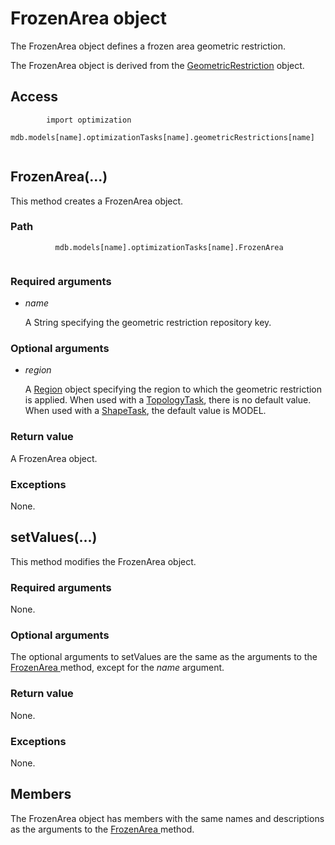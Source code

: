# FrozenArea object

The FrozenArea object defines a frozen area geometric restriction.

The FrozenArea object is derived from the [GeometricRestriction](https://help.3ds.com/2022/english/DSSIMULIA_Established/SIMACAEKERRefMap/simaker-c-geometricrestrictionpyc.htm?ContextScope=all) object.

## Access

```
        import optimization
        mdb.models[name].optimizationTasks[name].geometricRestrictions[name]
      
```

## FrozenArea(...)



This method creates a FrozenArea object.



### Path

```
          mdb.models[name].optimizationTasks[name].FrozenArea
        
```

### Required arguments

- *name*

  A String specifying the geometric restriction repository key.

### Optional arguments

- *region*

  A [Region](https://help.3ds.com/2022/english/DSSIMULIA_Established/SIMACAEKERRefMap/simaker-c-regionpyc.htm?ContextScope=all) object specifying the region to which the geometric restriction is applied. When used with a [TopologyTask](https://help.3ds.com/2022/english/DSSIMULIA_Established/SIMACAEKERRefMap/simaker-c-topologytaskpyc.htm?ContextScope=all), there is no default value. When used with a [ShapeTask](https://help.3ds.com/2022/english/DSSIMULIA_Established/SIMACAEKERRefMap/simaker-c-shapetaskpyc.htm?ContextScope=all), the default value is MODEL.

### Return value

A FrozenArea object.

### Exceptions

None.



## setValues(...)



This method modifies the FrozenArea object.



### Required arguments

None.

### Optional arguments

The optional arguments to setValues are the same as the arguments to the [FrozenArea ](https://help.3ds.com/2022/english/DSSIMULIA_Established/SIMACAEKERRefMap/simaker-c-frozenareapyc.htm?ContextScope=all#simaker-frozenareafrozenareapyc)method, except for the *name* argument.

### Return value

None.

### Exceptions

None.



## Members

The FrozenArea object has members with the same names and descriptions as the arguments to the [FrozenArea ](https://help.3ds.com/2022/english/DSSIMULIA_Established/SIMACAEKERRefMap/simaker-c-frozenareapyc.htm?ContextScope=all#simaker-frozenareafrozenareapyc)method.